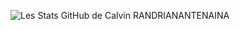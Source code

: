 ![Les Stats GitHub de Calvin RANDRIANANTENAINA](https://github-readme-stats.vercel.app/api?username=randricalvin&show_icons=true&theme=dark)
